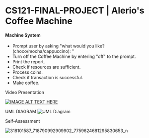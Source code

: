 # CS121-FINAL-PROJECT | Alerio's Coffee Machine
#### Machine System ####

- Prompt user by asking "what would you like? (choco/mocha/cappuccino): "
- Turn off the Coffee Machine by entering "off" to the prompt.
- Print the report.
- Check if resources are sufficient.
- Process coins.
- Check if transaction is successful.
- Make coffee.

Video Presentation

[![IMAGE ALT TEXT HERE](http://img.youtube.com/vi/ENwYnv2SKvs/0.jpg)](http://www.youtube.com/watch?v=ENwYnv2SKvs)

UML DIAGRAM
![UML Diagram](https://user-images.githubusercontent.com/112959261/206868263-174cdcc9-801d-4cb0-ac03-bafc4816ae3e.png)

Self-Assessment

![318101587_718790992909902_7759624681295830653_n](https://user-images.githubusercontent.com/112959261/206857325-e5b39bea-da0e-4f8a-bbce-a2325270c281.jpg)

